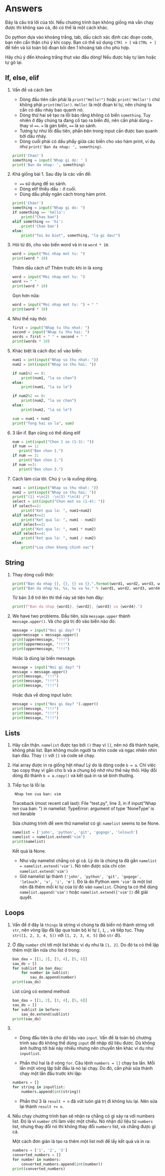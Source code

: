 # Answers

Đây là câu trả lời của tôi. Nếu chương trình bạn không giống mà vẫn chạy được thì không sao cả, đó có thể là một cách khác.

Do python dựa vào khoảng trắng, tab, dấu cách xác định các đoạn code, bạn nên cẩn thận chú ý khi copy. Bạn có thể sử dụng `CTRl + [` và `CTRL + ]` để tiến và lùi toàn bộ đoạn bôi đen 1 khoảng tab cho phù hợp.

Hãy chú ý đến khoảng trắng thụt vào đầu dòng! Nếu được hãy tự làm hoặc tự gõ lại.

## If, else, elif

1. Vấn đề và cách làm
    - Dòng đầu tiên cần phải là `print("Hello!")` hoặc `print('Hello!')` chứ không phải `print(Hello!)`. `Hello!` là một đoạn kí tự, nên chúng ta cần có dấu nháy bao quanh nó.
    - Dòng thứ hai sẽ tạo ra lỗi báo rằng không có biến `something`. Tuy nhiên ở đây chúng ta đang cố tạo ra biến đó, nên cần phải dùng `=` thay vì `==`. `=` là gán biến, `==` là so sánh. 
    - Tương tự như lỗi đầu tiên, phần bên trong input cần được bao quanh bởi dấu nháy.
    - Dòng cuối phải có dấu phẩy giữa các biến cho vào hàm print, ví dụ như `print('Ban da nhap: ', something)`.
    
    ```python
    print('Chao!')
    something = input('Nhap gi do: ' )
    print('Ban da nhap: ', something)
    ```

2. Khá giống bài 1. Sau đây là các vấn đề:

    - `==` sử dụng để so sánh.
    - Dòng elif thiếu dấu `:` ở cuối.
    - Dùng dấu phẩy ngăn cách trong hàm print.
    
    ```python
    print('Chào!')
    something = input("Nhap gi do: ")
    if something == 'hello':
        print("Chao ban")
    elif something == 'hi':
        print('Chao ban')
    else:
        print("Toi ko biet", something, "la gi dau!")    
    ```
    
3. Hỏi từ đó, cho vào biến word và in ra `word * 10`.

    ```python
    word = input("Moi nhap mot tu: ")
    print(word * 10)
    ```

    Thêm dấu cách ư? Thêm trước khi in là xong

    ```python
    word = input("Moi nhap mot tu: ")
    word += " "
    print(word * 10)
    ```

    Gọn hơn nữa:

    ```python
    word = input("Moi nhap mot tu: ") + " "
    print(word * 10)
    ```
    
4. Như thế này thôi:

    ```python
    first = input("Nhap tu thu nhat: ")
    second = input("Nhap tu thu hai: ")
    words = first + " " + second + " "
    print(words * 10)
    ```

5. Khác biệt là cách đọc số vào biến: 

    ```python
    num1 = int(input("Nhap so thu nhat: "))
    num2 = int(input("Nhap so thu hai: "))

    if num1%2 == 0:
        print(num1, "la so chan")
    else:
        print(num1, "la so le")

    if num2%2 == 0:
        print(num2, "la so chan")
    else:
        print(num2, "la so le")
    
    sum = num1 + num2
    print("Tong hai so la", sum)

    ```

6. 3 lần if. Bạn cũng có thể dùng elif

    ```python
    num = int(input("Chon 1 so (1-3): "))
    if num == 1:
	   print("Ban chon 1.")
    if num == 2:
	   print("Ban chon 2.")
    if num ==3: 
	   print("Ban chon 3.")
    ```
7. Cách làm của tôi. Chú ý `\n` là xuống dòng.

    ```python
    num1 = int(input("Nhap so thu nhat: "))
    num2 = int(input("Nhap so thu hai: "))
    print("(1) +\n(2) -\n(3) *\n(4) /")
    select = int(input("Chon mot so (1-4): "))
    if select==1:
        print("Ket qua la: ", num1+num2)
    elif select==2:
        print("Ket qua la: ", num1 - num2)
    elif select==3:
        print("Ket qua la: ", num1 * num2)
    elif select==4:
        print("Ket qua la: ", num1 / num2)
    else:
        print("Lua chon khong chinh xac")
    ```

## String 

1. Thay dòng cuối thôi: 
    ```python
    print("Ban da nhap {}, {}, {} va {}.".format(word1, word2, word3, word4))
    print("Ban da nhap %s, %s, %s va %s." % (word1, word2, word3, word4))
    ```

   Từ bản 3.6 trở lên thì thế này sẽ tiện hơn đây:

    ```python
    print(f"Ban da nhap {word1}, {word2}, {word3} va {word4}.")
    ```

2.  We have two problems. Đầu tiên, sửa `message.upper` thành `message.upper()`. Và cho giá trị đó vào biến nào đó: 

    ```python
    message = input("Noi gi day? ")
    uppermessage = message.upper()
    print(uppermessage, "!!!")
    print(uppermessage, "!!!")
    print(uppermessage, "!!!")
    ```

    Hoăc là dùng lại biến message.

    ```python
    message = input("Noi gi day? ")
    message = message.upper()
    print(message, "!!!")
    print(message, "!!!")
    print(message, "!!!")
    ```
    
    Hoặc đưa về dòng input luôn:

    ```python
    message = input("Noi gi day? ").upper()
    print(message, "!!!")
    print(message, "!!!")
    print(message, "!!!")
    ```

## Lists

1.  Hãy cẩn thận. `namelist` được tạo bởi `()` thay vì `[]`, nên nó đã thành tuple, không phải list. Bạn không muốn người ta nhìn code và ngạc nhiên nhìn bạn đâu. Thay `()` với `[]` và code sẽ chạy.

2. Hai array được in ra giống hệt nhau! Lý do là dòng code `b = a`. Chỉ việc tạo copy thay vì gắn cho b và a chung bộ nhớ như thế này thôi. Hãy đổi dòng đó thành `b = a.copy()` và kết quả in ra sẽ bình thường. 

3. Tiếp tục là lỗi lạ:

        Nhap ten cua ban: vim
	Traceback (most recent call last):
	  File "test.py", line 3, in <module>
    	if input("Nhap ten cua ban: ") in namelist:
	TypeError: argument of type 'NoneType' is not iterable


    Sửa chương trình để xem thử namelist có gì: 
    `namelist` seems to be None. 
	
    ```python
    namelist = ['john', 'python', 'git', 'gogogo', 'lelouch']
    namelist = namelist.extend('vim')
    print(namelist)
    ```

    Kết quả là None. 
    - Như vây namelist chẳng có gì cả. Lý do là chúng ta đã gắn `namelist = namelist.extend('vim')`. Nó nên được sửa chi còn `namelist.extend('vim')`
    - Giờ namelist lại thành  `['john', 'python', 'git', 'gogogo', 'lelouch', 'v', 'i', 'm']`. Đó là do Python xem `'vim'` là một list nên đã thêm mỗi kí tự của từ đó vào `namelist`. Chúng ta có thể dùng `namelist.append('vim')` hoặc `namelist.extend(['vim'])` để giải quyết.

## Loops

1. Vấn đề ở đây là `things` là string vì chúng ta đã biến nó thành string với `str`, nên vòng lặp đã lặp qua toàn bộ kí tự `[`, `1`, `,` và tiếp tục. Thay `str([1, 2, 3, 4, 5])` với `[1, 2, 3, 4, 5]` (bỏ `str` đi).

2. Ở đây `number` chỉ tới một list khác ví dụ như là `[1, 2]`. Do đó ta có thể lặp thêm một lần nữa cho list ở trong:

    ```python
    ban_dau = [[1, 2], [3, 4], [5, 6]]
    sau_do = []
    for sublist in ban_dau:
        for number in sublist:
            sau_do.append(number)
    print(sau_do)
    ```

    List cũng có extend method:

    ```python
    ban_dau = [[1, 2], [3, 4], [5, 6]]
    sau_do = []
    for sublist in before:
        sau_do.extend(sublist)
    print(sau_do)
    ```

3. - Dòng đầu tiên là cho dữ liệu vào `input`. Vấn đề là toàn bộ chương trình sau đó không thể dùng `input` để nhập dữ liệu đươc. Dù không ảnh hưởng tới bài này nhiều nhưng nên chuyển tên khác ví dụ như `inputlist`.

   - Phần thứ hai là ở vòng `for`. Câu lệnh `numbers = []` chạy ba lần. Mỗi lần một vòng lặp bắt đầu là nó lại chạy. Do đó, cần phải sửa thành chạy một lần đầu trước khi lặp:

    ```python
    numbers = []
    for string in inputlist:
        numbers.append(int(string))
    ```

   - Phần thứ 3 là `result + n` đã vứt luôn giá trị đi không lưu lại. Nên sửa lại thành `result += n`.

4. Nếu chạy chương trình bạn sẽ nhận ra chẳng có gì xảy ra với numbers list. Đó là vì `number` chỉ làm việc một chiều. Nó nhận dữ liệu từ `numbers` list, nhưng thay đổi nó thì không thay đổi `numbers` list, và chẳng được gì cả.

    Một cách đơn giản là tạo ra thêm một list mới để lấy kết quả và in ra:

    ```python
    numbers = ['1', '2', '3']
    converted_numbers = []
    for number in numbers:
        converted_numbers.append(int(number))
    print(converted_numbers)
    ```
